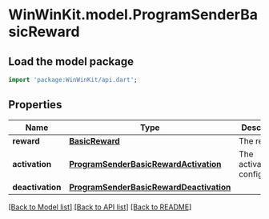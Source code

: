 # WinWinKit.model.ProgramSenderBasicReward

## Load the model package
```dart
import 'package:WinWinKit/api.dart';
```

## Properties
Name | Type | Description | Notes
------------ | ------------- | ------------- | -------------
**reward** | [**BasicReward**](BasicReward.md) | The reward | 
**activation** | [**ProgramSenderBasicRewardActivation**](ProgramSenderBasicRewardActivation.md) | The activation configuration | 
**deactivation** | [**ProgramSenderBasicRewardDeactivation**](ProgramSenderBasicRewardDeactivation.md) |  | 

[[Back to Model list]](../README.md#documentation-for-models) [[Back to API list]](../README.md#documentation-for-api-endpoints) [[Back to README]](../README.md)


